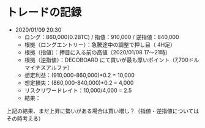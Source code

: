 # トレードの記録

- 2020/01/09 20:30
  - ロング：860,000(0.2BTC) / 指値：910,000 / 逆指値：840,000
  - 根拠（ロングエントリー）：急騰途中の調整で押し目（ 4H足）
  - 根拠（指値）：押目に入る前の高値（2020/01/08 17〜21時）
  - 根拠（逆指値）：DECOBOARD にて買いが最も厚いポイント（7,700ドル マイナスアルファ）
  - 想定利益：(910,000-860,000)*0.2 = 10,000
  - 想定損失：(860,000-840,000)*0.2 =  4,000
  - リスクリワードレイト：10,000/4,000 = 2.5
  - 結果：

上記の結果、まだ上昇に勢いがある場合は買い増し？（指値・逆指値についてはその時考える）